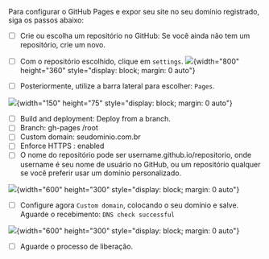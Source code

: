 Para configurar o GitHub Pages e expor seu site no seu domínio registrado, siga os passos abaixo:

- [ ] Crie ou escolha um repositório no GitHub: Se você ainda não tem um repositório, crie um novo.
- [ ] Com o repositório escolhido, clique em `settings`.
![](../img/github-conf-repo-001.png){width="800" height="360" style="display: block; margin: 0 auto"}

- [ ] Posteriormente, utilize a barra lateral para escolher: `Pages`.

![](../img/github-conf-repo-002.png){width="150" height="75" style="display: block; margin: 0 auto"}

- [ ] Build and deployment: Deploy from a branch.
- [ ] Branch: gh-pages /root
- [ ] Custom domain: seudominio.com.br
- [ ] Enforce HTTPS : enabled
- [ ] O nome do repositório pode ser username.github.io/repositorio, onde username é seu nome de usuário no GitHub, ou um repositório qualquer se você preferir usar um domínio personalizado.

![](../img/github-conf-repo-003.png){width="600" height="300" style="display: block; margin: 0 auto"}

- [ ] Configure agora `Custom domain`, colocando o seu domínio e salve. Aguarde o recebimento: `DNS check successful`

![](../img/github-conf-repo-004.png){width="600" height="300" style="display: block; margin: 0 auto"}

- [ ] Aguarde o processo de liberação.
